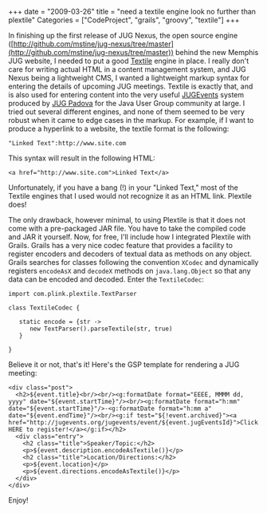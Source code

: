 +++
date = "2009-03-26"
title = "need a textile engine look no further than plextile"
Categories = ["CodeProject", "grails", "groovy", "textile"]
+++

In finishing up the first release of JUG Nexus, the open source engine ([http://github.com/mstine/jug-nexus/tree/master](http://github.com/mstine/jug-nexus/tree/master)) behind the new Memphis JUG website, I needed to put a good [Textile](http://www.textism.com/tools/textile/) engine in place. I really don't care for writing actual HTML in a content management system, and JUG Nexus being a lightweight CMS, I wanted a lightweight markup syntax for entering the details of upcoming JUG meetings. Textile is exactly that, and is also used for entering content into the very useful [JUGEvents](http://jugevents.org) system produced by [JUG Padova](http://www.jugpadova.it/) for the Java User Group community at large. I tried out several different engines, and none of them seemed to be very robust when it came to edge cases in the markup. For example, if I want to produce a hyperlink to a website, the textile format is the following:

`
"Linked Text":http://www.site.com
`

This syntax will result in the following HTML:


    
    
    <a href="http://www.site.com">Linked Text</a>
    



Unfortunately, if you have a bang (!) in your "Linked Text," most of the Textile engines that I used would not recognize it as an HTML link. Plextile does!

The only drawback, however minimal, to using Plextile is that it does not come with a pre-packaged JAR file. You have to take the compiled code and JAR it yourself. Now, for free, I'll include how I integrated Plextile with Grails. Grails has a very nice codec feature that provides a facility to register encoders and decoders of textual data as methods on any object. Grails searches for classes following the convention `XCodec` and dynamically registers `encodeAsX` and `decodeX` methods on `java.lang.Object` so that any data can be encoded and decoded. Enter the `TextileCodec`:


    
    
    import com.plink.plextile.TextParser
    
    class TextileCodec {
    
       static encode = {str ->
          new TextParser().parseTextile(str, true)
       }
    
    }
    



Believe it or not, that's it! Here's the GSP template for rendering a JUG meeting:


    
    
    <div class="post">
      <h2>${event.title}<br/><br/><g:formatDate format="EEEE, MMMM dd, yyyy" date="${event.startTime}"/><br/><g:formatDate format="h:mm" date="${event.startTime}"/>-<g:formatDate format="h:mm a" date="${event.endTime}"/><br/><g:if test="${!event.archived}"><a href="http://jugevents.org/jugevents/event/${event.jugEventsId}">Click HERE to register!</a></g:if></h2>
      <div class="entry">
        <h2 class="title">Speaker/Topic:</h2>
        <p>${event.description.encodeAsTextile()}</p>
        <h2 class="title">Location/Directions:</h2>
        <p>${event.location}</p>
        <p>${event.directions.encodeAsTextile()}</p>
      </div>
    </div>
    



Enjoy!
